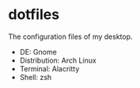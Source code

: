 # dotfiles
The configuration files of my desktop.
<br />
- DE: Gnome
- Distribution: Arch Linux
- Terminal: Alacritty
- Shell: zsh
